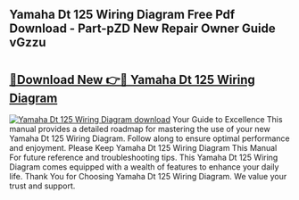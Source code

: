 ## Yamaha Dt 125 Wiring Diagram Free Pdf Download - Part-pZD New Repair Owner Guide vGzzu

# <h2><a href="http://dfrz4l.blite.top/?on=Yamaha+Dt+125+Wiring+Diagram">🔗Download New 👉🔴 Yamaha Dt 125 Wiring Diagram</a></h2>

[![Yamaha Dt 125 Wiring Diagram download](https://i.imgur.com/lujVjoI.png)](http://dfrz4l.blite.top/?on=Yamaha+Dt+125+Wiring+Diagram)
Your Guide to Excellence This manual provides a detailed roadmap for mastering the use of your new Yamaha Dt 125 Wiring Diagram. Follow along to ensure optimal performance and enjoyment. Please Keep Yamaha Dt 125 Wiring Diagram This Manual For future reference and troubleshooting tips. This Yamaha Dt 125 Wiring Diagram comes equipped with a wealth of features to enhance your daily life. Thank You for Choosing Yamaha Dt 125 Wiring Diagram. We value your trust and support.
